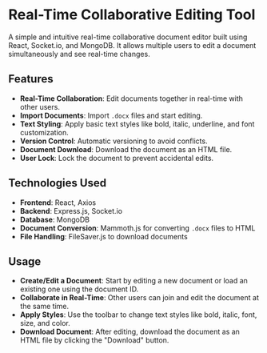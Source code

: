 # Real-Time Collaborative Editing Tool

A simple and intuitive real-time collaborative document editor built using React, Socket.io, and MongoDB. It allows multiple users to edit a document simultaneously and see real-time changes.

## Features

- **Real-Time Collaboration**: Edit documents together in real-time with other users.
- **Import Documents**: Import `.docx` files and start editing.
- **Text Styling**: Apply basic text styles like bold, italic, underline, and font customization.
- **Version Control**: Automatic versioning to avoid conflicts.
- **Document Download**: Download the document as an HTML file.
- **User Lock**: Lock the document to prevent accidental edits.

## Technologies Used

- **Frontend**: React, Axios
- **Backend**: Express.js, Socket.io
- **Database**: MongoDB
- **Document Conversion**: Mammoth.js for converting `.docx` files to HTML
- **File Handling**: FileSaver.js to download documents

## Usage
- **Create/Edit a Document**: Start by editing a new document or load an existing one using the document ID.
- **Collaborate in Real-Time**: Other users can join and edit the document at the same time.
- **Apply Styles**: Use the toolbar to change text styles like bold, italic, font, size, and color.
- **Download Document**: After editing, download the document as an HTML file by clicking the "Download" button.
